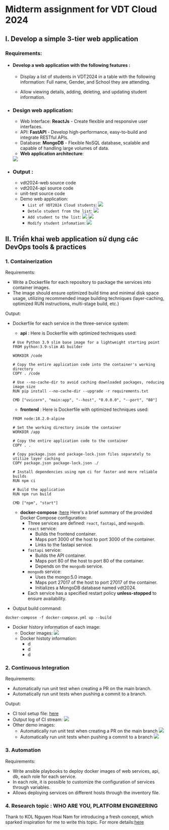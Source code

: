 # Midterm assignment for VDT Cloud 2024

## I. Develop a simple 3-tier web application

### Requirements:

-   #### Develop a web application with the following features :
    -   Display a list of students in VDT2024 in a table with the following information: Full name, Gender, and School they are attending.

    - Allow viewing details, adding, deleting, and updating student information.

- ### Design web application:
    - Web Interface: **ReactJs** - Create flexible and responsive user interfaces.
    - API: **FastAPI** - Develop high-performance, easy-to-build and integrate RESTful APIs.
    - Database: **MongoDB** - Flexible NoSQL database, scalable and capable of handling large volumes of data.
    - **Web application architecture**:
    <img src= images/3tier-architecture.png>

- ### Output :
    - vdt2024-web source code
    - vdt2024-api source code
    - unit-test source code
    - Demo web application:
        - `List of VDT2024 Cloud students`:
            <img src= images/list-students.png>
        - `Detele student from the list`:
            <img src= images/delete-students.png>
        - `Add student to the list`:
             <img src= images/add-student.png>
             <img src= images/add-sucessfully.png>
        - `Modify student infomation`:
            <img src= images/modify-student.png>


## II. Triển khai web application sử dụng các DevOps tools & practices

### 1. Containerization

Requirements:

-   Write a Dockerfile for each repository to package the services into container images.
-   The image should ensure optimized build time and minimal disk space usage, utilizing recommended image building techniques (layer-caching, optimized RUN instructions, multi-stage build, etc.)

Output:

-   Dockerfile for each service in the three-service system:
    -   **api** : Here is Dockerfile with optimized techniques used:
      ```
      # Use Python 3.9 slim base image for a lightweight starting point
      FROM python:3.9-slim AS builder

      WORKDIR /code

      # Copy the entire application code into the container's working directory
      COPY . /code

      # Use --no-cache-dir to avoid caching downloaded packages, reducing image size
      RUN pip install --no-cache-dir --upgrade -r requirements.txt

      CMD ["uvicorn", "main:app", "--host", "0.0.0.0", "--port", "80"]
      ```
    -   **frontend** : Here is Dockerfile with optimized techniques used:
      ```
      FROM node:18.2.0-alpine

      # Set the working directory inside the container
      WORKDIR /app

      # Copy the entire application code to the container
      COPY . .

      # Copy package.json and package-lock.json files separately to utilize layer caching
      COPY package.json package-lock.json ./

      # Install dependencies using npm ci for faster and more reliable builds
      RUN npm ci

      # Build the application
      RUN npm run build

      CMD ["npm", "start"]
      ```
    -   **docker-compose** :[here](https://github.com/jasmine150720/vdt2024/blob/main/docker-compose.yml)
    Here's a brief summary of the provided Docker Compose configuration:
        - Three services are defined: `react`, `fastapi`, and `mongodb`.
        - `react` service:
          - Builds the frontend container.
          - Maps port 3000 of the host to port 3000 of the container.
          - Links to the fastapi service.          
        - `fastapi` service:
          - Builds the API container.
          - Maps port 80 of the host to port 80 of the container.
          - Depends on the `mongodb` service.
        - `mongodb` service:
          - Uses the mongo:5.0 image.
          - Maps port 27017 of the host to port 27017 of the container.
          - Initializes a MongoDB database named vdt2024.
        - Each service has a specified restart policy **unless-stopped** to ensure availability.
          
-   Output build command:
  ```
  docker-compose -f docker-compose.yml up --build
  ```  
-   Docker history information of each image:
    - Docker images:
      <img src= images/docker-images.png>
    - Docker histoty information:
      - d
      - d
      - d

### 2. Continuous Integration

Requirements:

-   Automatically run unit test when creating a PR on the main branch.
-   Automatically run unit tests when pushing a commit to a branch.

Output:
-   CI tool setup file: [here](https://github.com/jasmine150720/vdt2024/blob/main/.github/workflows/ci.yml)
-   Output log of CI stream:
    <img src= images/log-ci.png>
-   Other demo images:
    - Automatically run unit test when creating a PR on the main branch
        <img src= images/ci-2.png>
    - Automatically run unit tests when pushing a commit to a branch
        <img src= images/ci-1.png>

### 3. Automation
Requirements:
- Write ansible playbooks to deploy docker images of web services, api, db, each role for each service.
- In each role, it is possible to customize the configuration of services through variables.
- Allows deploying services on different hosts through the inventory file.

### 4. Research topic : WHO ARE YOU, PLATFORM ENGINEERING
Thank to KOL Nguyen Hoai Nam for introducing a fresh concept, which sparked inspiration for me to write this topic. For more details:[here]() 
